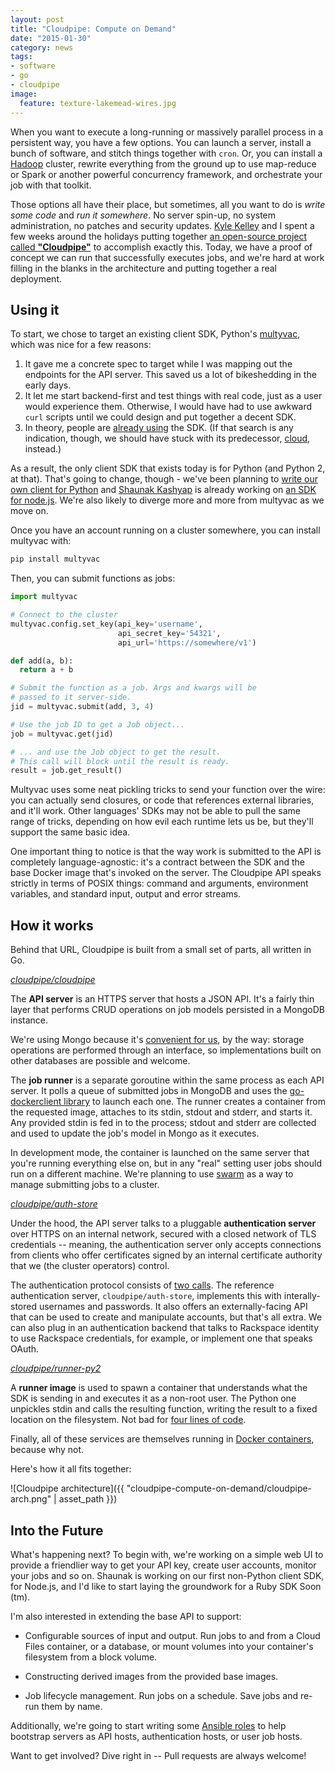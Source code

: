 ```yaml
---
layout: post
title: "Cloudpipe: Compute on Demand"
date: "2015-01-30"
category: news
tags:
- software
- go
- cloudpipe
image:
  feature: texture-lakemead-wires.jpg
---
```


When you want to execute a long-running or massively parallel process in a persistent way, you have a few options. You can launch a server, install a bunch of software, and stitch things together with `cron`. Or, you can install a [Hadoop](http://hadoop.apache.org/) cluster, rewrite everything from the ground up to use map-reduce or Spark or another powerful concurrency framework, and orchestrate your job with that toolkit.

Those options all have their place, but sometimes, all you want to do is *write some code* and *run it somewhere*. No server spin-up, no system administration, no patches and security updates. [Kyle Kelley](http://lambdaops.com/) and I spent a few weeks around the holidays putting together [an open-source project called **"Cloudpipe"**](https://github.com/cloudpipe/cloudpipe) to accomplish exactly this. Today, we have a proof of concept we can run that successfully executes jobs, and we're hard at work filling in the blanks in the architecture and putting together a real deployment.

## Using it

To start, we chose to target an existing client SDK, Python's [multyvac](https://pypi.python.org/pypi/multyvac/0.5.0), which was nice for a few reasons:

 1. It gave me a concrete spec to target while I was mapping out the endpoints for the API server. This saved us a lot of bikeshedding in the early days.
 2. It let me start backend-first and test things with real code, just as a user would experience them. Otherwise, I would have had to use awkward `curl` scripts until we could design and put together a decent SDK.
 3. In theory, people are [already using](https://github.com/search?utf8=%E2%9C%93&q=import+multyvac&type=Code&ref=searchresults) the SDK. (If that search is any indication, though, we should have stuck with its predecessor, [cloud](https://github.com/search?utf8=%E2%9C%93&q=import+cloud&type=Code&ref=searchresults), instead.)

As a result, the only client SDK that exists today is for Python (and Python 2, at that). That's going to change, though - we've been planning to [write our own client for Python](https://github.com/cloudpipe/cloudpipe/issues/17) and [Shaunak Kashyap](https://github.com/ycombinator) is already working on [an SDK for node.js](https://github.com/cloudpipe/sdk-node). We're also likely to diverge more and more from multyvac as we move on.

Once you have an account running on a cluster somewhere, you can install multyvac with:

```bash
pip install multyvac
```

Then, you can submit functions as jobs:

```python
import multyvac

# Connect to the cluster
multyvac.config.set_key(api_key='username',
                        api_secret_key='54321',
                        api_url='https://somewhere/v1')

def add(a, b):
  return a + b

# Submit the function as a job. Args and kwargs will be
# passed to it server-side.
jid = multyvac.submit(add, 3, 4)

# Use the job ID to get a Job object...
job = multyvac.get(jid)

# ... and use the Job object to get the result.
# This call will block until the result is ready.
result = job.get_result()
```

Multyvac uses some neat pickling tricks to send your function over the wire: you can actually send closures, or code that references external libraries, and it'll work. Other languages' SDKs may not be able to pull the same range of tricks, depending on how evil each runtime lets us be, but they'll support the same basic idea.

One important thing to notice is that the way work is submitted to the API is completely language-agnostic: it's a contract between the SDK and the base Docker image that's invoked on the server. The Cloudpipe API speaks strictly in terms of POSIX things: command and arguments, environment variables, and standard input, output and error streams.

## How it works

Behind that URL, Cloudpipe is built from a small set of parts, all written in Go.

*[cloudpipe/cloudpipe](https://github.com/cloudpipe/cloudpipe)*

The **API server** is an HTTPS server that hosts a JSON API. It's a fairly thin layer that performs  CRUD operations on job models persisted in a MongoDB instance.

We're using Mongo because it's [convenient for us](https://objectrocket.com/), by the way: storage operations are performed through an interface, so implementations built on other databases are possible and welcome.

The **job runner** is a separate goroutine within the same process as each API server. It polls a queue of submitted jobs in MongoDB and uses the [go-dockerclient library](https://github.com/fsouza/go-dockerclient) to launch each one. The runner creates a container from the requested image, attaches to its stdin, stdout and stderr, and starts it. Any provided stdin is fed in to the process; stdout and stderr are collected and used to update the job's model in Mongo as it executes.

In development mode, the container is launched on the same server that you're running everything else on, but in any "real" setting user jobs should run on a different machine. We're planning to use [swarm](https://github.com/docker/swarm) as a way to manage submitting jobs to a cluster.

*[cloudpipe/auth-store](https://github.com/cloudpipe/auth-store)*

Under the hood, the API server talks to a pluggable **authentication server** over HTTPS on an internal network, secured with a closed network of TLS credentials -- meaning, the authentication server only accepts connections from clients who offer certificates signed by an internal certificate authority that we (the cluster operators) control.

The authentication protocol consists of [two calls](https://github.com/cloudpipe/cloudpipe/wiki/Authentication). The reference authentication server, `cloudpipe/auth-store`, implements this with interally-stored usernames and passwords. It also offers an externally-facing API that can be used to create and manipulate accounts, but that's all extra. We can also plug in an authentication backend that talks to Rackspace identity to use Rackspace credentials, for example, or implement one that speaks OAuth.

*[cloudpipe/runner-py2](https://github.com/cloudpipe/runner-py2)*

A **runner image** is used to spawn a container that understands what the SDK is sending in and executes it as a non-root user. The Python one unpickles stdin and calls the resulting function, writing the result to a fixed location on the filesystem. Not bad for [four lines of code](https://github.com/cloudpipe/runner-py2/blob/master/multyvacinit/pybootstrap.py#L10-L13).

Finally, all of these services are themselves running in [Docker containers](https://registry.hub.docker.com/repos/cloudpipe/), because why not.

Here's how it all fits together:

![Cloudpipe architecture]({{ "cloudpipe-compute-on-demand/cloudpipe-arch.png" | asset_path }})

## Into the Future

What's happening next? To begin with, we're working on a simple web UI to provide a friendlier way to get your API key, create user accounts, monitor your jobs and so on. Shaunak is working on our first non-Python client SDK, for Node.js, and I'd like to start laying the groundwork for a Ruby SDK Soon (tm).

I'm also interested in extending the base API to support:

 * Configurable sources of input and output. Run jobs to and from a Cloud Files container, or a database, or mount volumes into your container's filesystem from a block volume.

 * Constructing derived images from the provided base images.

 * Job lifecycle management. Run jobs on a schedule. Save jobs and re-run them by name.

Additionally, we're going to start writing some [Ansible roles](http://www.ansible.com/home) to help bootstrap servers as API hosts, authentication hosts, or user job hosts.

Want to get involved? Dive right in -- Pull requests are always welcome!
